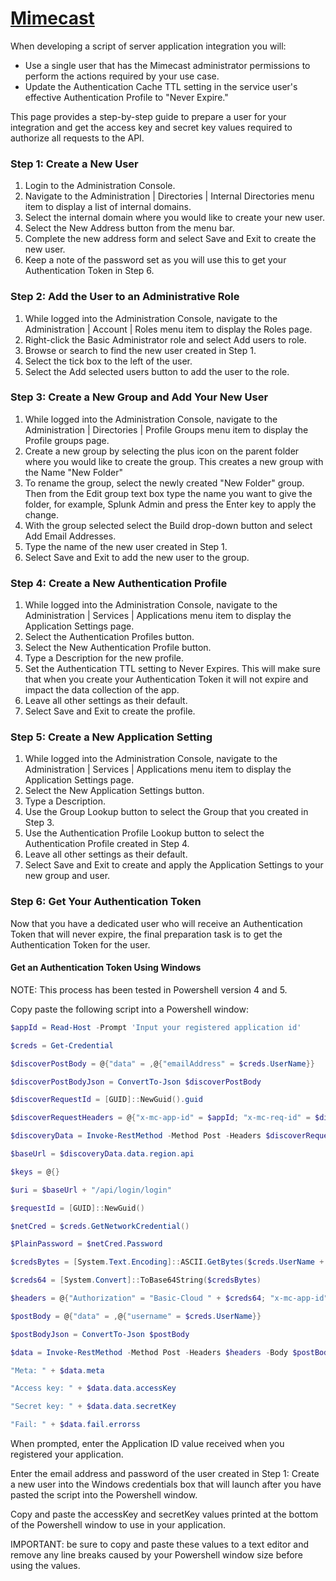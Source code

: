 # [Mimecast](https://integrations.mimecast.com/documentation/api-overview/authentication-scripts-server-apps/)

When developing a script of server application integration you will:

- Use a single user that has the Mimecast administrator permissions to perform the actions required by your use case.
- Update the Authentication Cache TTL setting in the service user's effective Authentication Profile to "Never Expire."

This page provides a step-by-step guide to prepare a user for your integration and get the access key and secret key values required to authorize all requests to the API.

### Step 1: Create a New User
1. Login to the Administration Console.
2. Navigate to the Administration | Directories | Internal Directories menu item to display a list of internal domains.
3. Select the internal domain where you would like to create your new user.
4. Select the New Address button from the menu bar.
5. Complete the new address form and select Save and Exit to create the new user.
6. Keep a note of the password set as you will use this to get your Authentication Token in Step 6.

### Step 2: Add the User to an Administrative Role
1. While logged into the Administration Console, navigate to the Administration | Account | Roles menu item to display the Roles page.
2. Right-click the Basic Administrator role and select Add users to role.
3. Browse or search to find the new user created in Step 1.
4. Select the tick box to the left of the user.
5. Select the Add selected users button to add the user to the role.

### Step 3: Create a New Group and Add Your New User
1. While logged into the Administration Console, navigate to the Administration | Directories | Profile Groups menu item to display the Profile groups page.
2. Create a new group by selecting the plus icon on the parent folder where you would like to create the group. This creates a new group with the Name "New Folder"
3. To rename the group, select the newly created "New Folder" group. Then from the Edit group text box type the name you want to give the folder, for example, Splunk Admin and press the Enter key to apply the change.
4. With the group selected select the Build drop-down button and select Add Email Addresses.
5. Type the name of the new user created in Step 1.
6. Select Save and Exit to add the new user to the group.

### Step 4: Create a New Authentication Profile
1. While logged into the Administration Console, navigate to the Administration | Services | Applications menu item to display the Application Settings page.
2. Select the Authentication Profiles button.
3. Select the New Authentication Profile button.
4. Type a Description for the new profile.
5. Set the Authentication TTL setting to Never Expires. This will make sure that when you create your Authentication Token it will not expire and impact the data collection of the app.
6. Leave all other settings as their default.
7. Select Save and Exit to create the profile.

### Step 5: Create a New Application Setting
1. While logged into the Administration Console, navigate to the Administration | Services | Applications menu item to display the Application Settings page.
2. Select the New Application Settings button.
3. Type a Description.
4. Use the Group Lookup button to select the Group that you created in Step 3.
5. Use the Authentication Profile Lookup button to select the Authentication Profile created in Step 4.
6. Leave all other settings as their default.
7. Select Save and Exit to create and apply the Application Settings to your new group and user.

### Step 6: Get Your Authentication Token
Now that you have a dedicated user who will receive an Authentication Token that will never expire, the final preparation task is to get the Authentication Token for the user.

#### Get an Authentication Token Using Windows
NOTE: This process has been tested in Powershell version 4 and 5.

Copy paste the following script into a Powershell window:
```powershell
$appId = Read-Host -Prompt 'Input your registered application id'

$creds = Get-Credential

$discoverPostBody = @{"data" = ,@{"emailAddress" = $creds.UserName}}

$discoverPostBodyJson = ConvertTo-Json $discoverPostBody

$discoverRequestId = [GUID]::NewGuid().guid

$discoverRequestHeaders = @{"x-mc-app-id" = $appId; "x-mc-req-id" = $discoverRequestId; "Content-Type" = "application/json"}

$discoveryData = Invoke-RestMethod -Method Post -Headers $discoverRequestHeaders -Body $discoverPostBodyJson -Uri "https://api.mimecast.com/api/login/discover-authentication"

$baseUrl = $discoveryData.data.region.api

$keys = @{}

$uri = $baseUrl + "/api/login/login"

$requestId = [GUID]::NewGuid()

$netCred = $creds.GetNetworkCredential()

$PlainPassword = $netCred.Password

$credsBytes = [System.Text.Encoding]::ASCII.GetBytes($creds.UserName + ":" + $PlainPassword)

$creds64 = [System.Convert]::ToBase64String($credsBytes)

$headers = @{"Authorization" = "Basic-Cloud " + $creds64; "x-mc-app-id" = $appId; "x-mc-req-id" = $requestId; "Content-Type" = "application/json"}

$postBody = @{"data" = ,@{"username" = $creds.UserName}}

$postBodyJson = ConvertTo-Json $postBody

$data = Invoke-RestMethod -Method Post -Headers $headers -Body $postBodyJson -Uri $uri

"Meta: " + $data.meta

"Access key: " + $data.data.accessKey

"Secret key: " + $data.data.secretKey

"Fail: " + $data.fail.errorss
```

When prompted, enter the Application ID value received when you registered your application.

Enter the email address and password of the user created in Step 1: Create a new user into the Windows credentials box that will launch after you have pasted the script into the Powershell window.

Copy and paste the accessKey and secretKey values printed at the bottom of the Powershell window to use in your application.

IMPORTANT: be sure to copy and paste these values to a text editor and remove any line breaks caused by your Powershell window size before using the values.
